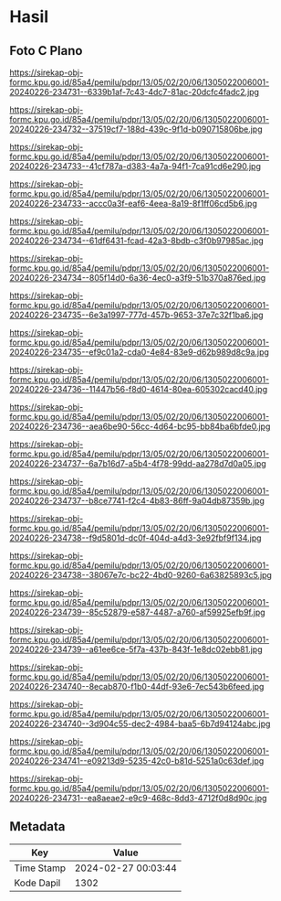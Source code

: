 # Hasil

## Foto C Plano

https://sirekap-obj-formc.kpu.go.id/85a4/pemilu/pdpr/13/05/02/20/06/1305022006001-20240226-234731--6339b1af-7c43-4dc7-81ac-20dcfc4fadc2.jpg

https://sirekap-obj-formc.kpu.go.id/85a4/pemilu/pdpr/13/05/02/20/06/1305022006001-20240226-234732--37519cf7-188d-439c-9f1d-b090715806be.jpg

https://sirekap-obj-formc.kpu.go.id/85a4/pemilu/pdpr/13/05/02/20/06/1305022006001-20240226-234733--41cf787a-d383-4a7a-94f1-7ca91cd6e290.jpg

https://sirekap-obj-formc.kpu.go.id/85a4/pemilu/pdpr/13/05/02/20/06/1305022006001-20240226-234733--accc0a3f-eaf6-4eea-8a19-8f1ff06cd5b6.jpg

https://sirekap-obj-formc.kpu.go.id/85a4/pemilu/pdpr/13/05/02/20/06/1305022006001-20240226-234734--61df6431-fcad-42a3-8bdb-c3f0b97985ac.jpg

https://sirekap-obj-formc.kpu.go.id/85a4/pemilu/pdpr/13/05/02/20/06/1305022006001-20240226-234734--805f14d0-6a36-4ec0-a3f9-51b370a876ed.jpg

https://sirekap-obj-formc.kpu.go.id/85a4/pemilu/pdpr/13/05/02/20/06/1305022006001-20240226-234735--6e3a1997-777d-457b-9653-37e7c32f1ba6.jpg

https://sirekap-obj-formc.kpu.go.id/85a4/pemilu/pdpr/13/05/02/20/06/1305022006001-20240226-234735--ef9c01a2-cda0-4e84-83e9-d62b989d8c9a.jpg

https://sirekap-obj-formc.kpu.go.id/85a4/pemilu/pdpr/13/05/02/20/06/1305022006001-20240226-234736--11447b56-f8d0-4614-80ea-605302cacd40.jpg

https://sirekap-obj-formc.kpu.go.id/85a4/pemilu/pdpr/13/05/02/20/06/1305022006001-20240226-234736--aea6be90-56cc-4d64-bc95-bb84ba6bfde0.jpg

https://sirekap-obj-formc.kpu.go.id/85a4/pemilu/pdpr/13/05/02/20/06/1305022006001-20240226-234737--6a7b16d7-a5b4-4f78-99dd-aa278d7d0a05.jpg

https://sirekap-obj-formc.kpu.go.id/85a4/pemilu/pdpr/13/05/02/20/06/1305022006001-20240226-234737--b8ce7741-f2c4-4b83-86ff-9a04db87359b.jpg

https://sirekap-obj-formc.kpu.go.id/85a4/pemilu/pdpr/13/05/02/20/06/1305022006001-20240226-234738--f9d5801d-dc0f-404d-a4d3-3e92fbf9f134.jpg

https://sirekap-obj-formc.kpu.go.id/85a4/pemilu/pdpr/13/05/02/20/06/1305022006001-20240226-234738--38067e7c-bc22-4bd0-9260-6a63825893c5.jpg

https://sirekap-obj-formc.kpu.go.id/85a4/pemilu/pdpr/13/05/02/20/06/1305022006001-20240226-234739--85c52879-e587-4487-a760-af59925efb9f.jpg

https://sirekap-obj-formc.kpu.go.id/85a4/pemilu/pdpr/13/05/02/20/06/1305022006001-20240226-234739--a61ee6ce-5f7a-437b-843f-1e8dc02ebb81.jpg

https://sirekap-obj-formc.kpu.go.id/85a4/pemilu/pdpr/13/05/02/20/06/1305022006001-20240226-234740--8ecab870-f1b0-44df-93e6-7ec543b6feed.jpg

https://sirekap-obj-formc.kpu.go.id/85a4/pemilu/pdpr/13/05/02/20/06/1305022006001-20240226-234740--3d904c55-dec2-4984-baa5-6b7d94124abc.jpg

https://sirekap-obj-formc.kpu.go.id/85a4/pemilu/pdpr/13/05/02/20/06/1305022006001-20240226-234741--e09213d9-5235-42c0-b81d-5251a0c63def.jpg

https://sirekap-obj-formc.kpu.go.id/85a4/pemilu/pdpr/13/05/02/20/06/1305022006001-20240226-234731--ea8aeae2-e9c9-468c-8dd3-4712f0d8d90c.jpg


## Metadata

| Key        | Value               |
| ---------- | ------------------- |
| Time Stamp | 2024-02-27 00:03:44 |
| Kode Dapil | 1302                |



